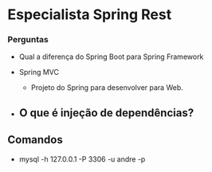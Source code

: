 # Especialista Spring Rest

### Perguntas
- Qual a diferença do Spring Boot para Spring Framework

- Spring MVC
  - Projeto do Spring para desenvolver para Web.
- O que é injeção de dependências?
  - 

## Comandos
- mysql -h 127.0.0.1 -P 3306 -u andre -p